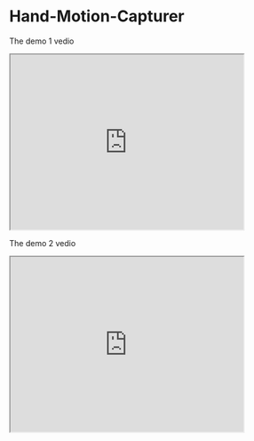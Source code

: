 # Hand-Motion-Capturer

The demo 1 vedio

<iframe width="420" height="315"
src="https://youtu.be/embed/F2W1sQky6yw">
</iframe>

The demo 2 vedio

<iframe width="420" height="315"
src="https://youtu.be/embed/MhrreuvHw9w">
</iframe>
